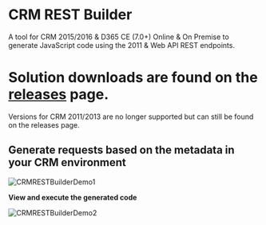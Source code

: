 # CRM REST Builder
A tool for CRM 2015/2016 & D365 CE (7.0+) Online &amp; On Premise to generate JavaScript code using the 2011 &amp; Web API REST endpoints.

# Solution downloads are found on the [releases](https://github.com/jlattimer/CRMRESTBuilder/releases) page.
Versions for CRM 2011/2013 are no longer supported but can still be found on the releases page.


## Generate requests based on the metadata in your CRM environment

![CRMRESTBuilderDemo1](https://github.com/jlattimer/CRMRESTBuilder/blob/master/extras/Demo1.png?raw=true, "CRMRESTBuilderDemo1")

**View and execute the generated code**

![CRMRESTBuilderDemo2](https://github.com/jlattimer/CRMRESTBuilder/blob/master/extras/Demo2.png?raw=true, "CRMRESTBuilderDemo2")

